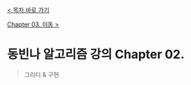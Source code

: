 [< 목차 바로 가기](../README.md)

[Chapter 03. 이동 >](./chpater03.md)

# 동빈나 알고리즘 강의 Chapter 02.

> 그리디 & 구현



